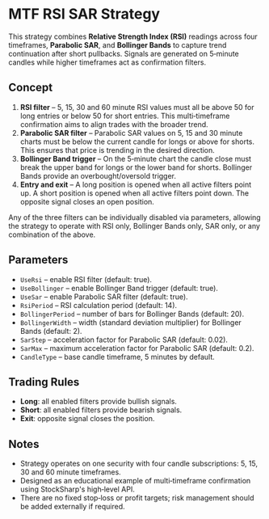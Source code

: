 # MTF RSI SAR Strategy

This strategy combines **Relative Strength Index (RSI)** readings across four timeframes, **Parabolic SAR**, and **Bollinger Bands** to capture trend continuation after short pullbacks. Signals are generated on 5‑minute candles while higher timeframes act as confirmation filters.

## Concept

1. **RSI filter** – 5, 15, 30 and 60 minute RSI values must all be above 50 for long entries or below 50 for short entries. This multi‑timeframe confirmation aims to align trades with the broader trend.
2. **Parabolic SAR filter** – Parabolic SAR values on 5, 15 and 30 minute charts must be below the current candle for longs or above for shorts. This ensures that price is trending in the desired direction.
3. **Bollinger Band trigger** – On the 5‑minute chart the candle close must break the upper band for longs or the lower band for shorts. Bollinger Bands provide an overbought/oversold trigger.
4. **Entry and exit** – A long position is opened when all active filters point up. A short position is opened when all active filters point down. The opposite signal closes an open position.

Any of the three filters can be individually disabled via parameters, allowing the strategy to operate with RSI only, Bollinger Bands only, SAR only, or any combination of the above.

## Parameters

- `UseRsi` – enable RSI filter (default: true).
- `UseBollinger` – enable Bollinger Band trigger (default: true).
- `UseSar` – enable Parabolic SAR filter (default: true).
- `RsiPeriod` – RSI calculation period (default: 14).
- `BollingerPeriod` – number of bars for Bollinger Bands (default: 20).
- `BollingerWidth` – width (standard deviation multiplier) for Bollinger Bands (default: 2).
- `SarStep` – acceleration factor for Parabolic SAR (default: 0.02).
- `SarMax` – maximum acceleration factor for Parabolic SAR (default: 0.2).
- `CandleType` – base candle timeframe, 5 minutes by default.

## Trading Rules

- **Long**: all enabled filters provide bullish signals.
- **Short**: all enabled filters provide bearish signals.
- **Exit**: opposite signal closes the position.

## Notes

- Strategy operates on one security with four candle subscriptions: 5, 15, 30 and 60 minute timeframes.
- Designed as an educational example of multi‑timeframe confirmation using StockSharp's high‑level API.
- There are no fixed stop‑loss or profit targets; risk management should be added externally if required.

